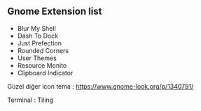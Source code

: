## Gnome Extension list

- Blur My Shell
- Dash To Dock
- Just Prefection
- Rounded Corners
- User Themes
- Resource Monito
- Clipboard Indicator



Güzel diğer icon tema : https://www.gnome-look.org/p/1340791/

Terminal : Tiling
